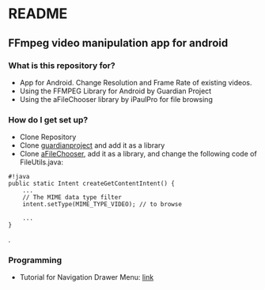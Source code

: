 # README #

## FFmpeg video manipulation app for android ##

### What is this repository for? ###

* App for Android. Change Resolution and Frame Rate of existing videos. 
* Using the FFMPEG Library for Android by Guardian Project
* Using the aFileChooser library by iPaulPro for file browsing

### How do I get set up? ###

* Clone Repository
* Clone [guardianproject](https://github.com/guardianproject/android-ffmpeg-java) and add it as a library
* Clone [aFileChooser](https://github.com/iPaulPro/aFileChooser), add it as a library, and change the following code of FileUtils.java:
```
#!java
public static Intent createGetContentIntent() {
    ...
    // The MIME data type filter
    intent.setType(MIME_TYPE_VIDEO); // to browse

    ...
}
```
.

### Programming ###

* Tutorial for Navigation Drawer Menu: [link](http://www.tutecentral.com/android-custom-navigation-drawer/)
